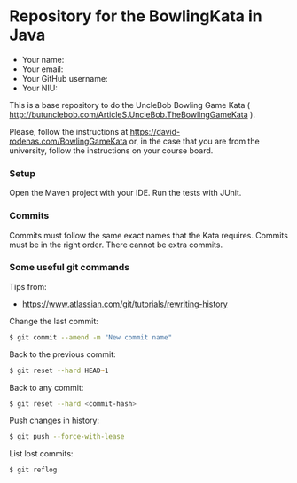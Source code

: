 # Repository for the BowlingKata in Java

- Your name:
- Your email:
- Your GitHub username:
- Your NIU:

This is a base repository to do the UncleBob Bowling Game Kata
( http://butunclebob.com/ArticleS.UncleBob.TheBowlingGameKata ).

Please, follow the instructions at https://david-rodenas.com/BowlingGameKata
or, in the case that you are from the university, follow the instructions
on your course board.

### Setup

Open the Maven project with your IDE.
Run the tests with JUnit.

### Commits

Commits must follow the same exact names that the Kata requires.
Commits must be in the right order.
There cannot be extra commits.

### Some useful git commands

Tips from:

- https://www.atlassian.com/git/tutorials/rewriting-history

Change the last commit:

```zsh
$ git commit --amend -m "New commit name"
```

Back to the previous commit:

```zsh
$ git reset --hard HEAD~1
```

Back to any commit:

```zsh
$ git reset --hard <commit-hash>
```

Push changes in history:

```zsh
$ git push --force-with-lease
```

List lost commits:

```zsh
$ git reflog
```
